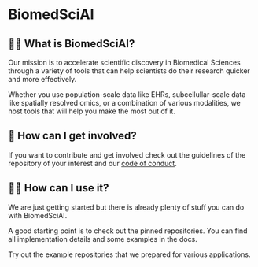 # BiomedSciAI 
## 🙋‍♀️ What is BiomedSciAI?

Our mission is to accelerate scientific discovery in Biomedical Sciences through
 a variety of tools that can help scientists do their research quicker and more 
 effectively.

Whether you use population-scale data like EHRs, subcellullar-scale data like 
spatially resolved omics, or a combination of various modalities, we host tools 
that will help you make the most out of it. 

## 🌈 How can I get involved?

If you want to contribute and get involved check out the guidelines 
of the repository of your interest and our [code of conduct](code_of_conduct.md).

## 👩‍💻 How can I use it?

We are just getting started but there is already plenty of stuff you can do with
BiomedSciAI.

A good starting point is to check out the pinned repositories. You can find all 
implementation details and some examples in the docs.

Try out the example repositories that we prepared for various applications.
